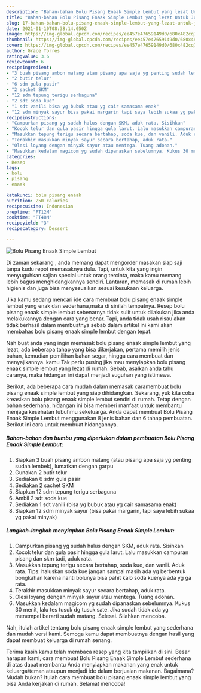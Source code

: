 ```yaml
---
description: "Bahan-bahan Bolu Pisang Enaak Simple Lembut yang lezat Untuk Jualan"
title: "Bahan-bahan Bolu Pisang Enaak Simple Lembut yang lezat Untuk Jualan"
slug: 17-bahan-bahan-bolu-pisang-enaak-simple-lembut-yang-lezat-untuk-jualan
date: 2021-01-10T08:38:14.050Z
image: https://img-global.cpcdn.com/recipes/ee457e47659149d0/680x482cq70/bolu-pisang-enaak-simple-lembut-foto-resep-utama.jpg
thumbnail: https://img-global.cpcdn.com/recipes/ee457e47659149d0/680x482cq70/bolu-pisang-enaak-simple-lembut-foto-resep-utama.jpg
cover: https://img-global.cpcdn.com/recipes/ee457e47659149d0/680x482cq70/bolu-pisang-enaak-simple-lembut-foto-resep-utama.jpg
author: Grace Torres
ratingvalue: 3.6
reviewcount: 6
recipeingredient:
- "3 buah pisang ambon matang atau pisang apa saja yg penting sudah lembek lumatkan dengan garpu"
- "2 butir telur"
- "6 sdm gula pasir"
- "2 sachet SKM"
- "12 sdm tepung terigu serbaguna"
- "2 sdt soda kue"
- "1 sdt vanili bisa yg bubuk atau yg cair samasama enak"
- "12 sdm minyak sayur bisa pakai margarin tapi saya lebih sukaa yg pakai minyak"
recipeinstructions:
- "Campurkan pisang yg sudah halus dengan SKM, aduk rata. Sisihkan"
- "Kocok telur dan gula pasir hingga gula larut. Lalu masukkan campuran pisang dan skm tadi, aduk rata."
- "Masukkan tepung terigu secara bertahap, soda kue, dan vanili. Aduk rata. Tips: haluskan soda kue jangan sampai masih ada yg berbentuk bongkahan karena nanti bolunya bisa pahit kalo soda kuenya ada yg ga rata."
- "Terakhir masukkan minyak sayur secara bertahap, aduk rata."
- "Olesi loyang dengan minyak sayur atau mentega. Tuang adonan."
- "Masukkan kedalam magicom yg sudah dipanaskan sebelumnya. Kukus 30 menit, lalu tes tusuk dg tusuk sate. Jika sudah tidak ada yg menempel berarti sudah matang. Selesai. Silahkan mencoba."
categories:
- Resep
tags:
- bolu
- pisang
- enaak

katakunci: bolu pisang enaak 
nutrition: 250 calories
recipecuisine: Indonesian
preptime: "PT12M"
cooktime: "PT48M"
recipeyield: "3"
recipecategory: Dessert

---
```



![Bolu Pisang Enaak Simple Lembut](https://img-global.cpcdn.com/recipes/ee457e47659149d0/680x482cq70/bolu-pisang-enaak-simple-lembut-foto-resep-utama.jpg)

Di zaman  sekarang , anda memang dapat mengorder masakan siap saji tanpa kudu repot memasaknya dulu. Tapi, untuk kita yang ingin menyuguhkan sajian special untuk orang tercinta, maka kamu memang lebih bagus menghidangkannya sendiri. Lantaran, memasak di rumah lebih higienis dan juga bisa menyesuaikan sesuai kesukaan keluarga.

Jika kamu sedang mencari ide cara membuat bolu pisang enaak simple lembut yang enak dan sederhana,maka di sinilah tempatnya. Resep bolu pisang enaak simple lembut  sebenarnya tidak sulit untuk dilakukan jika anda melakukannya dengan cara yang benar. Tapi, anda tidak usah risau akan tidak berhasil dalam membuatnya 
sebab dalam artikel ini kami akan membahas bolu pisang enaak simple lembut dengan tepat.  



Nah buat anda yang ingin memasak bolu pisang enaak simple lembut yang lezat, ada beberapa tahap yang bisa dikerjakan, pertama memilih jenis bahan, kemudian pemilihan bahan segar, hingga cara membuat dan menyajikannya. kamu Tak perlu pusing jika mau menyiapkan bolu pisang enaak simple lembut yang lezat di rumah. Sebab, asalkan anda  tahu caranya, maka hidangan ini dapat menjadi suguhan yang istimewa.

Berikut, ada beberapa cara mudah dalam memasak caramembuat bolu pisang enaak simple lembut yang siap dihidangkan. Sekarang, yuk kita coba kreasikan bolu pisang enaak simple lembut sendiri di rumah. Tetap dengan bahan sederhana, hidangan ini bisa memberi manfaat untuk membantu menjaga kesehatan tubuhmu sekeluarga. Anda dapat membuat Bolu Pisang Enaak Simple Lembut menggunakan 8 jenis bahan dan 6 tahap pembuatan. Berikut ini cara untuk membuat hidangannya.

<!--inarticleads1-->

##### Bahan-bahan dan bumbu yang diperlukan dalam pembuatan Bolu Pisang Enaak Simple Lembut:

1. Siapkan 3 buah pisang ambon matang (atau pisang apa saja yg penting sudah lembek), lumatkan dengan garpu
1. Gunakan 2 butir telur
1. Sediakan 6 sdm gula pasir
1. Sediakan 2 sachet SKM
1. Siapkan 12 sdm tepung terigu serbaguna
1. Ambil 2 sdt soda kue
1. Sediakan 1 sdt vanili (bisa yg bubuk atau yg cair samasama enak)
1. Siapkan 12 sdm minyak sayur (bisa pakai margarin, tapi saya lebih sukaa yg pakai minyak)




<!--inarticleads2-->

##### Langkah-langkah menyiapkan Bolu Pisang Enaak Simple Lembut:

1. Campurkan pisang yg sudah halus dengan SKM, aduk rata. Sisihkan
1. Kocok telur dan gula pasir hingga gula larut. Lalu masukkan campuran pisang dan skm tadi, aduk rata.
1. Masukkan tepung terigu secara bertahap, soda kue, dan vanili. Aduk rata. Tips: haluskan soda kue jangan sampai masih ada yg berbentuk bongkahan karena nanti bolunya bisa pahit kalo soda kuenya ada yg ga rata.
1. Terakhir masukkan minyak sayur secara bertahap, aduk rata.
1. Olesi loyang dengan minyak sayur atau mentega. Tuang adonan.
1. Masukkan kedalam magicom yg sudah dipanaskan sebelumnya. Kukus 30 menit, lalu tes tusuk dg tusuk sate. Jika sudah tidak ada yg menempel berarti sudah matang. Selesai. Silahkan mencoba.




Nah, itulah artikel tentang  bolu pisang enaak simple lembut  yang sederhana dan mudah versi kami. Semoga kamu dapat membuatnya dengan hasil yang dapat membuat keluarga di rumah senang. 

Terima kasih kamu telah membaca resep yang kita tampilkan di sini. Besar harapan kami, cara membuat  Bolu Pisang Enaak Simple Lembut sederhana di atas dapat membantu Anda menyiapkan makanan yang enak untuk keluarga/teman ataupun menjadi ide dalam berjualan makanan. Bagaimana? Mudah bukan? Itulah cara membuat bolu pisang enaak simple lembut yang bisa Anda kerjakan di rumah. Selamat mencoba!

